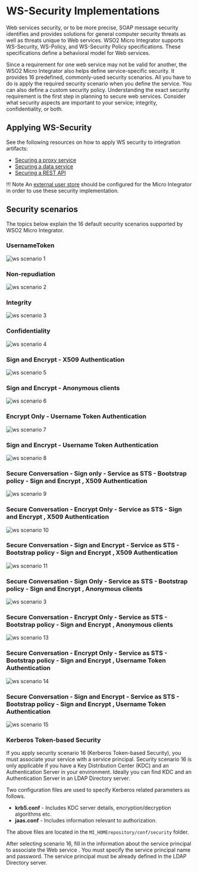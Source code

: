 # WS-Security Implementations

Web services security, or to be more precise, SOAP message security
identifies and provides solutions for general computer security threats
as well as threats unique to Web services. WSO2 Micro Integrator supports WS-Security,
WS-Policy, and WS-Security Policy specifications. These specifications
define a behavioral model for Web services. 

Since a requirement for one
web service may not be valid for another, the WSO2 Micro Integrator also helps define service-specific security.
It provides 16 predefined, commonly-used security scenarios. All you
have to do is apply the required security scenario when you define the service. You can also define a custom security
policy. Understanding the exact security requirement is the first step
in planning to secure web services. Consider what security aspects are
important to your service; integrity, confidentiality,
or both.

## Applying WS-Security

See the following resources on how to apply WS security to integration artifacts:

-	[Securing a proxy service]({{base_path}}/integrate/develop/advanced-development/applying-security-to-a-proxy-service)
-	[Securing a data service]({{base_path}}/integrate/develop/creating-artifacts/data-services/securing-data-services)
-	[Securing a REST API]({{base_path}}/integrate/develop/advanced-development/applying-security-to-an-api)

!!! Note
	An [external user store]({{base_path}}/install-and-setup/setup/mi-setup/user-stores/setting-up-a-userstore/) should be configured for the Micro Integrator in order to use these security implementation.

## Security scenarios

The topics below explain the 16 default security scenarios supported by WSO2 Micro Integrator.

### UsernameToken

![ws scenario 1]({{base_path}}/assets/img/integrate/ws-security/scenario1.png)

### Non-repudiation

![ws scenario 2]({{base_path}}/assets/img/integrate/ws-security/scenario2.png)

### Integrity

![ws scenario 3]({{base_path}}/assets/img/integrate/ws-security/scenario3.png)

### Confidentiality

![ws scenario 4]({{base_path}}/assets/img/integrate/ws-security/scenario4.png)

### Sign and Encrypt - X509 Authentication

![ws scenario 5]({{base_path}}/assets/img/integrate/ws-security/scenario5.png)

### Sign and Encrypt - Anonymous clients

![ws scenario 6]({{base_path}}/assets/img/integrate/ws-security/scenario6.png)

### Encrypt Only - Username Token Authentication

![ws scenario 7]({{base_path}}/assets/img/integrate/ws-security/scenario7.png)

### Sign and Encrypt - Username Token Authentication

![ws scenario 8]({{base_path}}/assets/img/integrate/ws-security/scenario8.png)

### Secure Conversation - Sign only - Service as STS - Bootstrap policy - Sign and Encrypt , X509 Authentication

![ws scenario 9]({{base_path}}/assets/img/integrate/ws-security/scenario9.png)

### Secure Conversation - Encrypt Only - Service as STS - Sign and Encrypt , X509 Authentication

![ws scenario 10]({{base_path}}/assets/img/integrate/ws-security/scenario10.png)

### Secure Conversation - Sign and Encrypt - Service as STS - Bootstrap policy - Sign and Encrypt , X509 Authentication

![ws scenario 11]({{base_path}}/assets/img/integrate/ws-security/scenario11.png)

### Secure Conversation - Sign Only - Service as STS - Bootstrap policy - Sign and Encrypt , Anonymous clients

![ws scenario 3]({{base_path}}/assets/img/integrate/ws-security/scenario12.png)

### Secure Conversation - Encrypt Only - Service as STS - Bootstrap policy - Sign and Encrypt , Anonymous clients

![ws scenario 13]({{base_path}}/assets/img/integrate/ws-security/scenario13.png)

### Secure Conversation - Encrypt Only - Service as STS - Bootstrap policy - Sign and Encrypt , Username Token Authentication

![ws scenario 14]({{base_path}}/assets/img/integrate/ws-security/scenario14.png)

### Secure Conversation - Sign and Encrypt - Service as STS - Bootstrap policy - Sign and Encrypt , Username Token Authentication

![ws scenario 15]({{base_path}}/assets/img/integrate/ws-security/scenario15.png)

### Kerberos Token-based Security

If you apply security scenario 16 (Kerberos Token-based Security), you
must associate your service with a service principal. Security scenario
16 is only applicable if you have a Key Distribution Center (KDC) and an
Authentication Server in your environment. Ideally you can find KDC and
an Authentication Server in an LDAP Directory server.

Two configuration files are used to specify Kerberos related parameters
as follows.

-   **krb5.conf** - Includes KDC server details, encryption/decryption
    algorithms etc.
-   **jaas.conf** - Includes information relevant to authorization.

The above files are located in the `MI_HOMErepository/conf/security` folder.  

After selecting scenario 16, fill in the information about the service
principal to associate the Web service . You must specify the
service principal name and password. The service principal must be
already defined in the LDAP Directory server.

